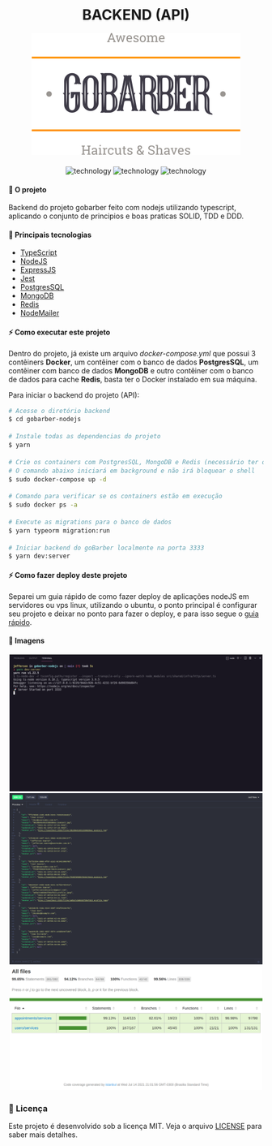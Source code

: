 <h1 align="center">BACKEND (API)</h1>
<div align="center" style="margin-bottom: 20px;">
  <img alt="gobarber" src="https://github.com/jefferson1104/goBarber/raw/master/assets/images/goBarber-logo.svg" width="auto" heigth="auto"/>
</div>

<p align="center">

  <img alt="technology" src="https://img.shields.io/badge/TypeScript-007ACC?style=for-the-badge&logo=typescript&logoColor=white">

  <img alt="technology" src="https://img.shields.io/badge/Node.js-339933?style=for-the-badge&logo=nodedotjs&logoColor=white">

  <img alt="technology" src="https://img.shields.io/badge/Express.js-000000?style=for-the-badge&logo=express&logoColor=white">
</p>

#### :barber: O projeto

Backend do projeto gobarber feito com nodejs utilizando typescript, aplicando o conjunto de principios e boas praticas SOLID, TDD e DDD.

#### :rocket: Principais tecnologias

- [TypeScript](https://www.typescriptlang.org/docs/)
- [NodeJS](https://nodejs.org/en/)
- [ExpressJS](https://expressjs.com/pt-br/)
- [Jest](https://jestjs.io/pt-BR/)
- [PostgresSQL](https://www.postgresql.org/)
- [MongoDB](https://www.mongodb.com/pt-br)
- [Redis](https://redis.io/)
- [NodeMailer](https://nodemailer.com/about/)

#### :zap: Como executar este projeto

Dentro do projeto, já existe um arquivo _docker-compose.yml_ que possui 3 contêiners **Docker**, um contêiner com o banco de dados **PostgresSQL**, um contêiner com banco de dados **MongoDB** e outro contêiner com o banco de dados para cache **Redis**, basta ter o Docker instalado em sua máquina.

Para iniciar o backend do projeto (API):

```Bash
# Acesse o diretório backend
$ cd gobarber-nodejs

# Instale todas as dependencias do projeto
$ yarn

# Crie os containers com PostgresSQL, MongoDB e Redis (necessário ter o docker instalado na máquina)
# O comando abaixo iniciará em background e não irá bloquear o shell
$ sudo docker-compose up -d

# Comando para verificar se os containers estão em execução
$ sudo docker ps -a

# Execute as migrations para o banco de dados
$ yarn typeorm migration:run

# Iniciar backend do goBarber localmente na porta 3333
$ yarn dev:server
```

#### :zap: Como fazer deploy deste projeto

Separei um guia rápido de como fazer deploy de aplicações nodeJS em servidores ou vps linux, utilizando o ubuntu, o ponto principal é configurar seu projeto e deixar no ponto para fazer o deploy, e para isso segue o [guia rápido]('./DEPLOY.md').

#### 🎨 Imagens

<p align="center">
  <a href='./assets/images/screenshots/'>
    <img width=500 src="./assets/images/img-02.png">
  </a>

  <a href='./assets/images/screenshots/'>
    <img width=500 src="./assets/images/img-03.png">
  </a>

  <a href='./assets/images/screenshots/'>
    <img width=500 src="./assets/images/img-01.png">
  </a>
</p>

### :memo: Licença

Este projeto é desenvolvido sob a licença MIT. Veja o arquivo [LICENSE](LICENSE.md) para saber mais detalhes.
